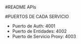 #README APIs

#PUERTOS DE CADA SERVICIO
* Puerto de Auth: 4001
* Puerto de Entidades: 4002
* Puerto de Servicio Proxy: 4003
